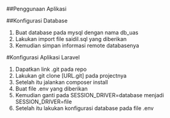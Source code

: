 


##Penggunaan Aplikasi


##Konfigurasi Database 
1. Buat database pada mysql dengan nama db_uas
2. Lakukan import file saidil.sql yang diberikan
3. Kemudian simpan informasi remote databasenya 

#Konfigurasi Aplikasi Laravel
1. Dapatkan link .git pada repo
2. Lakukan git clone [URL.git] pada projectnya
3. Setelah itu jalankan composer install
4. Buat file .env yang diberikan 
5. Kemudian ganti pada SESSION_DRIVER=database menjadi SESSION_DRIVER=file
6. Setelah itu lakukan konfigurasi database pada file .env

